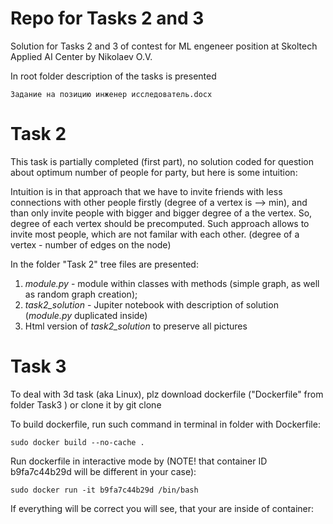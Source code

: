 # Repo for Tasks 2 and 3
Solution for Tasks 2 and 3 of contest for ML engeneer position at Skoltech Applied AI Center by Nikolaev O.V.

In root folder description of the tasks is presented 

```
Задание на позицию инженер исследователь.docx
```
# Task 2
This task is partially completed (first part), no solution coded for question about optimum number of people for party, but here is some intuition:

Intuition is in that approach that we have to invite friends with less connections with other people firstly (degree of a vertex is --> min), and than only invite people with bigger and bigger degree of a the vertex. So, degree of each vertex should be precomputed. Such approach allows to invite most people, which are not familar with each other.
(degree of a vertex - number of edges on the node)

In the folder "Task 2" tree files are presented:
1) *module.py* - module within classes with methods (simple graph, as well as random graph creation);
2) *task2_solution* - Jupiter notebook with description of solution (*module.py* duplicated inside)
3) Html version of *task2_solution* to preserve all pictures


# Task 3
To deal with 3d task (aka Linux), plz download dockerfile ("Dockerfile" from folder Task3 ) or clone it by git clone 

To build dockerfile, run such command in terminal in folder with Dockerfile:
```
sudo docker build --no-cache .
```
Run dockerfile in interactive mode by (NOTE! that container ID b9fa7c44b29d will be different in your case):
```
sudo docker run -it b9fa7c44b29d /bin/bash
```
If everything will be correct you will see, that your are inside of container:
